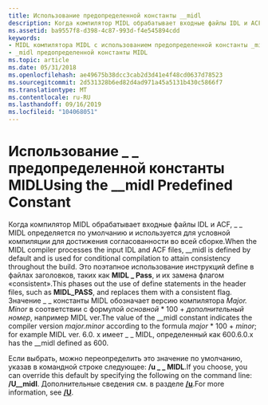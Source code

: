 ```yaml
---
title: Использование предопределенной константы __midl
description: Когда компилятор MIDL обрабатывает входные файлы IDL и ACF, \_ \_ MIDL определяется по умолчанию и используется для условной компиляции для достижения согласованности во всей сборке.
ms.assetid: ba9557f8-d398-4c87-993d-f4e545894cdd
keywords:
- MIDL компилятора MIDL с использованием предопределенной константы _midl
- _midl предопределенной константы MIDL
ms.topic: article
ms.date: 05/31/2018
ms.openlocfilehash: ae49675b38dcc3cab2d3d41e4f48cd0637d78523
ms.sourcegitcommit: 2d531328b6ed82d4ad971a45a5131b430c5866f7
ms.translationtype: MT
ms.contentlocale: ru-RU
ms.lasthandoff: 09/16/2019
ms.locfileid: "104068051"
---
```

# <a name="using-the-__midl-predefined-constant"></a><span data-ttu-id="bbfe6-105">Использование \_ \_ предопределенной константы MIDL</span><span class="sxs-lookup"><span data-stu-id="bbfe6-105">Using the \_\_midl Predefined Constant</span></span>

<span data-ttu-id="bbfe6-106">Когда компилятор MIDL обрабатывает входные файлы IDL и ACF, \_ \_ MIDL определяется по умолчанию и используется для условной компиляции для достижения согласованности во всей сборке.</span><span class="sxs-lookup"><span data-stu-id="bbfe6-106">When the MIDL compiler processes the input IDL and ACF files, \_\_midl is defined by default and is used for conditional compilation to attain consistency throughout the build.</span></span> <span data-ttu-id="bbfe6-107">Это поэтапное использование инструкций define в файлах заголовков, таких как **MIDL \_ Pass**, и их замена флагом «consistent».</span><span class="sxs-lookup"><span data-stu-id="bbfe6-107">This phases out the use of define statements in the header files, such as **MIDL\_PASS**, and replaces them with a consistent flag.</span></span> <span data-ttu-id="bbfe6-108">Значение \_ \_ константы MIDL обозначает версию компилятора *Major. Minor* в соответствии с формулой *основной* \* 100 + *дополнительный номер*, например MIDL ver.</span><span class="sxs-lookup"><span data-stu-id="bbfe6-108">The value of the \_\_midl constant indicates the compiler version *major.minor* according to the formula *major* \* 100 + *minor*; for example MIDL ver.</span></span> <span data-ttu-id="bbfe6-109">6.0. x имеет \_ \_ MIDL, определенный как 600.</span><span class="sxs-lookup"><span data-stu-id="bbfe6-109">6.0.x has the \_\_midl defined as 600.</span></span>

<span data-ttu-id="bbfe6-110">Если выбрать, можно переопределить это значение по умолчанию, указав в командной строке следующее: **/u \_ \_ MIDL**.</span><span class="sxs-lookup"><span data-stu-id="bbfe6-110">If you choose, you can override this default by specifying the following on the command line: **/U\_\_midl**.</span></span> <span data-ttu-id="bbfe6-111">Дополнительные сведения см. в разделе [**/u**](-u.md).</span><span class="sxs-lookup"><span data-stu-id="bbfe6-111">For more information, see [**/U**](-u.md).</span></span>

 

 




